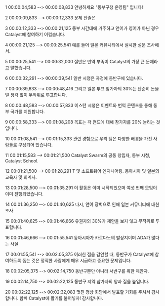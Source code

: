 1
00:00:04,583 --> 00:00:08,833
안녕하세요 "동부구청 운영팀" 입니다!

2
00:00:09,833 --> 00:00:12,333
문제 진술은

3
00:00:12,333 --> 00:00:21,125
동부 시간대에 거주하고 언어가 영어가 아닌 경우 Catalyst에 참여하기 어렵습니다.

4
00:00:21,125 --> 00:00:25,541
예를 들어 일본 커뮤니티에서 실시한 설문 조사에서.

5
00:00:25,541 --> 00:00:32,000
절반은 번역 부족이 Catalyst의 가장 큰 문제라고 말했습니다.

6
00:00:32,291 --> 00:00:39,541
일반 시청은 자정에 동반구에 있습니다.

7
00:00:39,833 --> 00:00:48,416
그리고 일본 투표 참가자의 30%는 단순히 돈을 벌 생각 없이 무작위로 투표합니다.

8
00:00:48,583 --> 00:00:57,833
이스턴 시청은 이벤트와 번역 콘텐츠를 통해 동부 국가를 지원합니다.

9
00:00:58,333 --> 00:01:08,208
목표는 각 펀드에 대해 참가자를 20% 늘리는 것입니다.

10
00:01:08,541 --> 00:01:15,333
관련 경험으로 우리 팀은 다양한 배경을 가진 사람들로 구성되어 있습니다.

11
00:01:15,583 --> 00:01:21,500
Catalyst Swarm의 공동 창립자, 동부 시청, Catalyst School.

12
00:01:21,500 --> 00:01:28,291
T 및 소프트웨어 엔지니어링. 동아시아 및 일본의 교육자 및 회계사.

13
00:01:28,500 --> 00:01:35,291
이 활동은 이미 시작되었으며 여섯 번째 모임이 이미 진행되었습니다.

14
00:01:36,250 --> 00:01:40,625
다시, 언어 장벽으로 인해 일본 커뮤니티에 대한 조사

15
00:01:40,625 --> 00:01:46,666
유권자의 30%가 제안을 보지 않고 무작위로 투표합니다.

16
00:01:46,666 --> 00:01:55,541
동아시아가 카르다노의 발상지이며 ADA가 많다는 사실

17
00:01:55,541 --> 00:02:05,375
이러한 점을 감안할 때, 동반구가 Catalyst에 참여하도록 돕는 것은 정직한 사람에게 매우 시급하고 중요한 문제입니다.

18
00:02:05,375 --> 00:02:14,750
동반구뿐만 아니라 서반구를 위한 제안자.

19
00:02:14,750 --> 00:02:22,125
동반구 지역 참가자의 양과 질을 높입니다.

20
00:02:22,125 --> 00:02:32,083
멋진 정상 회담에서 발표할 기회를 주셔서 감사합니다. 함께 Catalyst에 활기를 불어넣자! 감사합니다.
